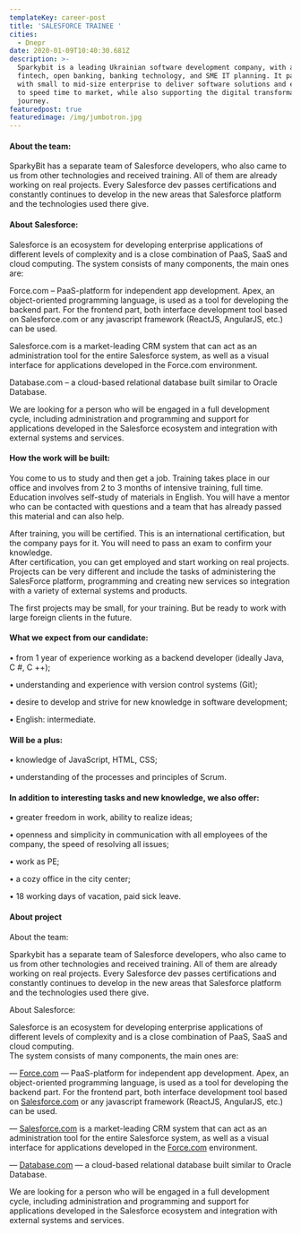 ```yaml
---
templateKey: career-post
title: 'SALESFORCE TRAINEE '
cities:
  - Dnepr
date: 2020-01-09T10:40:30.681Z
description: >-
  Sparkybit is a leading Ukrainian software development company, with a focus on
  fintech, open banking, banking technology, and SME IT planning. It partners
  with small to mid-size enterprise to deliver software solutions and expertise
  to speed time to market, while also supporting the digital transformation
  journey.
featuredpost: true
featuredimage: /img/jumbotron.jpg
---
```



#### About the team:

SparkyBit has a separate team of Salesforce developers, who also came to us from other technologies and received training. All of them are already working on real projects. Every Salesforce dev passes certifications and constantly continues to develop in the new areas that Salesforce platform and the technologies used there give.

#### About Salesforce:

Salesforce is an ecosystem for developing enterprise applications of different levels of complexity and is a close combination of PaaS, SaaS and cloud computing. The system consists of many components, the main ones are:

Force.com – PaaS-platform for independent app development. Apex, an object-oriented programming language, is used as a tool for developing the backend part. For the frontend part, both interface development tool based on Salesforce.com or any javascript framework (ReactJS, AngularJS, etc.) can be used.

Salesforce.com is a market-leading CRM system that can act as an administration tool for the entire Salesforce system, as well as a visual interface for applications developed in the Force.com environment.

Database.com – a cloud-based relational database built similar to Oracle Database.

We are looking for a person who will be engaged in a full development cycle, including administration and programming and support for applications developed in the Salesforce ecosystem and integration with external systems and services.

#### How the work will be built:

You come to us to study and then get a job. Training takes place in our office and involves from 2 to 3 months of intensive training, full time. Education involves self-study of materials in English. You will have a mentor who can be contacted with questions and a team that has already passed this material and can also help.

After training, you will be certified. This is an international certification, but the company pays for it. You will need to pass an exam to confirm your knowledge.\
After certification, you can get employed and start working on real projects. Projects can be very different and include the tasks of administering the SalesForce platform, programming and creating new services so integration with a variety of external systems and products.

The first projects may be small, for your training. But be ready to work with large foreign clients in the future.

#### What we expect from our candidate:

• from 1 year of experience working as a backend developer (ideally Java, C #, C ++);

• understanding and experience with version control systems (Git);

• desire to develop and strive for new knowledge in software development;

• English: intermediate.

#### Will be a plus:

• knowledge of JavaScript, HTML, CSS;

• understanding of the processes and principles of Scrum.

#### In addition to interesting tasks and new knowledge, we also offer:

• greater freedom in work, ability to realize ideas;

• openness and simplicity in communication with all employees of the company, the speed of resolving all issues;

• work as PE;

• a cozy office in the city center;

• 18 working days of vacation, paid sick leave.

#### About project

About the team:

Sparkybit has a separate team of Salesforce developers, who also came to us from other technologies and received training. All of them are already working on real projects. Every Salesforce dev passes certifications and constantly continues to develop in the new areas that Salesforce platform and the technologies used there give.

About Salesforce:

Salesforce is an ecosystem for developing enterprise applications of different levels of complexity and is a close combination of PaaS, SaaS and cloud computing.\
The system consists of many components, the main ones are:

— [Force.com](http://force.com/) — PaaS-platform for independent app development. Apex, an object-oriented programming language, is used as a tool for developing the backend part. For the frontend part, both interface development tool based on [Salesforce.com](http://salesforce.com/) or any javascript framework (ReactJS, AngularJS, etc.) can be used.

— [Salesforce.com](http://salesforce.com/) is a market-leading CRM system that can act as an administration tool for the entire Salesforce system, as well as a visual interface for applications developed in the [Force.com](http://force.com/) environment.

— [Database.com](http://database.com/) — a cloud-based relational database built similar to Oracle Database.

We are looking for a person who will be engaged in a full development cycle, including administration and programming and support for applications developed in the Salesforce ecosystem and integration with external systems and services.
